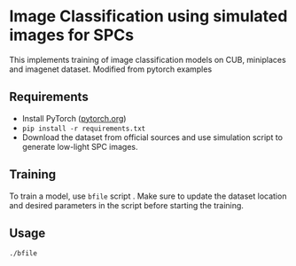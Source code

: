 # Image Classification using simulated images for SPCs

This implements training of image classification models on CUB, miniplaces and imagenet dataset. Modified from pytorch examples
## Requirements

- Install PyTorch ([pytorch.org](http://pytorch.org))
- `pip install -r requirements.txt`
- Download the dataset from official sources and use simulation script to generate low-light SPC images.

## Training

To train a model, use `bfile` script . Make sure to update the dataset location and desired parameters in the script before starting the training.

## Usage
```bash
./bfile
```

